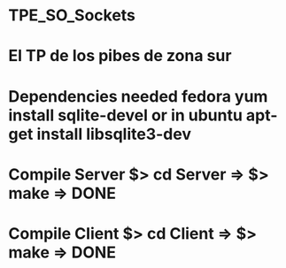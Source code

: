 # TPE_SO_Sockets
# El TP de los pibes de zona sur
# Dependencies needed fedora yum install sqlite-devel or in ubuntu apt-get install libsqlite3-dev
# Compile Server $> cd Server => $> make => DONE
# Compile Client $> cd Client => $> make => DONE
